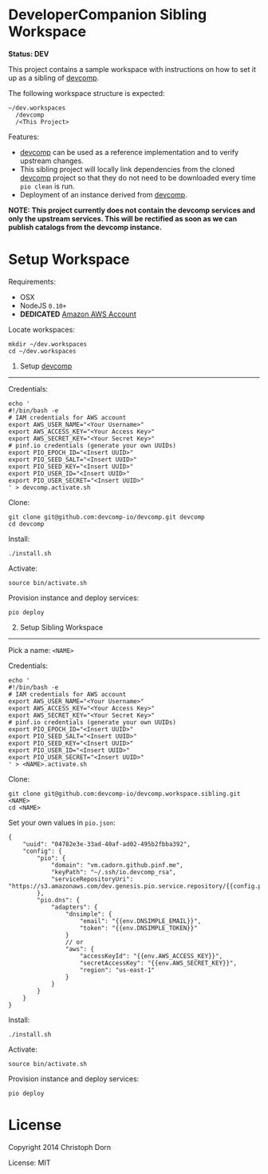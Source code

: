 DeveloperCompanion Sibling Workspace
====================================

**Status: DEV**

This project contains a sample workspace with instructions on how to set it up as a sibling of [devcomp](https://github.com/devcomp-io/devcomp).

The following workspace structure is expected:

	~/dev.workspaces
	  /devcomp
	  /<This Project>

Features:

  * [devcomp](https://github.com/devcomp-io/devcomp) can be used as a reference implementation and to verify upstream changes.
  * This sibling project will locally link dependencies from the cloned [devcomp](https://github.com/devcomp-io/devcomp) project
    so that they do not need to be downloaded every time `pio clean` is run.
  * Deployment of an instance derived from [devcomp](https://github.com/devcomp-io/devcomp).

**NOTE: This project currently does not contain the devcomp services and only the upstream services.
This will be rectified as soon as we can publish catalogs from the devcomp instance.**


Setup Workspace
===============

Requirements:

  * OSX
  * NodeJS `0.10+`
  * **DEDICATED** [Amazon AWS Account](http://aws.amazon.com/)

Locate workspaces:

	mkdir ~/dev.workspaces
	cd ~/dev.workspaces


1. Setup [devcomp](https://github.com/devcomp-io/devcomp)
---------------------------------------------------------

Credentials:

	echo '
	#!/bin/bash -e
	# IAM credentials for AWS account
	export AWS_USER_NAME="<Your Username>"
	export AWS_ACCESS_KEY="<Your Access Key>"
	export AWS_SECRET_KEY="<Your Secret Key>"
	# pinf.io credentials (generate your own UUIDs)
	export PIO_EPOCH_ID="<Insert UUID>"
	export PIO_SEED_SALT="<Insert UUID>"
	export PIO_SEED_KEY="<Insert UUID>"
	export PIO_USER_ID="<Insert UUID>"
	export PIO_USER_SECRET="<Insert UUID>"
	' > devcomp.activate.sh

Clone:

	git clone git@github.com:devcomp-io/devcomp.git devcomp
	cd devcomp

Install:

	./install.sh

Activate:

    source bin/activate.sh

Provision instance and deploy services:

    pio deploy


2. Setup Sibling Workspace
--------------------------

Pick a name: `<NAME>`

Credentials:

	echo '
	#!/bin/bash -e
	# IAM credentials for AWS account
	export AWS_USER_NAME="<Your Username>"
	export AWS_ACCESS_KEY="<Your Access Key>"
	export AWS_SECRET_KEY="<Your Secret Key>"
	# pinf.io credentials (generate your own UUIDs)
	export PIO_EPOCH_ID="<Insert UUID>"
	export PIO_SEED_SALT="<Insert UUID>"
	export PIO_SEED_KEY="<Insert UUID>"
	export PIO_USER_ID="<Insert UUID>"
	export PIO_USER_SECRET="<Insert UUID>"
	' > <NAME>.activate.sh

Clone:

	git clone git@github.com:devcomp-io/devcomp.workspace.sibling.git <NAME>
	cd <NAME>

Set your own values in `pio.json`:

	{
	    "uuid": "04782e3e-33ad-40af-ad02-495b2fbba392",
	    "config": {
	        "pio": {
	            "domain": "vm.cadorn.github.pinf.me",
	            "keyPath": "~/.ssh/io.devcomp_rsa",
	            "serviceRepositoryUri": "https://s3.amazonaws.com/dev.genesis.pio.service.repository/{{config.pio.namespace}}"
	        },
	        "pio.dns": {
	            "adapters": {
	                "dnsimple": {
	                    "email": "{{env.DNSIMPLE_EMAIL}}",
	                    "token": "{{env.DNSIMPLE_TOKEN}}"
	                }
	                // or
	                "aws": {
	                    "accessKeyId": "{{env.AWS_ACCESS_KEY}}",
	                    "secretAccessKey": "{{env.AWS_SECRET_KEY}}",
	                    "region": "us-east-1"
	                }
	            }
	        }
	    }
	}

Install:

	./install.sh

Activate:

    source bin/activate.sh

Provision instance and deploy services:

    pio deploy


License
=======

Copyright 2014 Christoph Dorn

License: MIT

